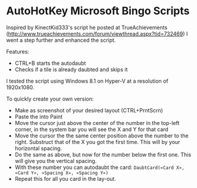 # AutoHotKey Microsoft Bingo Scripts
Inspired by KinectKid333's script he posted at TrueAchievements (http://www.trueachievements.com/forum/viewthread.aspx?tid=732469) I went a step further and enhanced the script.

Features:
- CTRL+B starts the autodaubt
- Checks if a tile is already daubted and skips it

I tested the script using Windows 8.1 on Hyper-V at a resolution of 1920x1080.

To quickly create your own version: 
- Make as screenshot of your desired layout (CTRL+PrntScrn)
- Paste the into Paint
- Move the cursor just above the center of the number in the top-left corner, in the system bar you will see the X and Y for that card
- Move the cursor the the same center position above the number to the right. Substruct that of the X you got the first time. This will by your horizontal spacing.
- Do the same as above, but now for the number below the first one. This will give you the vertical spacing.
- With these number you can autodaubt the card: `DaubtCard(«Card X», «Card Y», «Spacing X», «Spacing Y»)`
- Repeat this for all you card in the lay-out.
